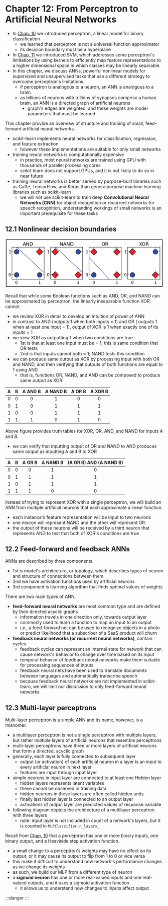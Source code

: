 # Chapter 12: From Perceptron to Artificial Neural Networks

- In [Chap. 10](../chap-10-perceptron/chap-10-perceptron.md) we introduced perceptron, a linear model for binary classification
	- we learned that perceptron is not a universal function approximator
	- its decision boundary must be a hyperplane
- In [Chap. 11](../chap-11-perceptron-2-SVM/chap-11-perceptron-2-SVM.md) we introduced SVM, which addresses some perceptron's limitations by using kernels to efficiently map feature representations to a higher dimensional space in which classes may be linearly separable.
- In this chapter, we discuss ANNs, powerful nonlinear models for supervised and unsupervised tasks that use a different strategy to overcome perceptron's limitations.
	- if perceptron is analogous to a neuron, an ANN is analogous to a brain
	- as billions of neurons with trillions of synapses comprise a human brain, an ANN is a directed graph of artificial neurons
		- graph's edges are weighted, and these weights are model parameters that must be learned

This chapter provide an overview of structure and training of small, feed-forward artificial neural networks.
- scikit-learn implements neural networks for classification, regression, and feature extraction
	- however these implementations are suitable for only small networks
- training neural networks is computationally expensive
	- in practice, most neural networks are trained using GPU with thousands of parallel processing cores
	- scikit-learn does not support GPUs, and it is not likely to do so in near future
- training neural networks is better served by purpose-built libraries such as Caffe, TensorFlow, and Keras than generalpurpose machine learning libraries such as scikit-learn
	- we will not use scikit-learn to train deep **Convolutional Neural Networks (CNN)** for object recognition or recurrent networks for speech recognition, understanding workings of small networks is an important prerequisite for these tasks


## 12.1 Nonlinear decision boundaries

![](./fig-01-XOR.png)

Recall that while some Boolean functions such as AND, OR, and NAND can be approximated by perceptron, the linearly inseparable function XOR cannot
- we review XOR in detail to develop an intuition of power of ANN
- in contrast to AND (outputs 1 when both inputs = 1) and OR ( outputs 1 when at least one input = 1), output of XOR is 1 when exactly one of its inputs = 1
- we view XOR as outputting 1 when two conditions are true
	- 1st is that at least one input must be = 1; this is same condition that OR tests
	- 2nd is that inputs cannot both = 1; NAND tests this condition
- we can produce same output as XOR by processing input with both OR and NAND, and then verifying that outputs of both functions are equal to 1 using AND
	- that is, functions OR, NAND, and AND can be composed to produce same output as XOR

| A | B | A AND B | A NAND B | A OR B | A XOR B |
|:-:|:-:|:-------:|:--------:|:------:|:-------:|
| 0 | 0 | 0       | 1        | 0      | 0       |
| 0 | 1 | 0       | 1        | 1      | 1       |
| 1 | 0 | 0       | 1        | 1      | 1       |
| 1 | 1 | 1       | 0        | 1      | 0       |

Above figure provides truth tables for XOR, OR, AND, and NAND for inputs A and B.
- we can verify that inputting output of OR and NAND to AND produces same output as inputting A and B to XOR

| A | B | A OR B | A NAND B | (A OR B) AND (A NAND B) |
|:-:|:-:|:------:|:--------:|:-----------------------:|
| 0 | 0 | 0      | 1        | 0                       |
| 0 | 1 | 1      | 1        | 1                       |
| 1 | 0 | 1      | 1        | 1                       |
| 1 | 1 | 1      | 0        | 0                       |

Instead of trying to represent XOR with a single perceptron, we will build an ANN from multiple artificial neurons that each approximate a linear function.
- each instance's feature representation will be input to two neurons
- one neuron will represent NAND and the other will represent OR
- the output of these neurons will be received by a third neuron that represents AND to test that both of XOR's conditions are true


## 12.2 Feed-forward and feedback ANNs

ANNs are described by three components.
- 1st is model's architecture, or topology, which describes types of neuron and structure of connections between them.
- 2nd we have activation functions used by artificial neurons
- 3rd component is learning algorithm that finds optimal values of weights

There are two main types of ANN.
- **feed-forward neural networks** are most common type and are defined by their directed acyclic graphs
	- information travels in one direction only, towards output layer
	- commonly used to learn a function to map an input to an output
	- *i.e.*, a feed-forward net can be used to recognize objects in a photo or predict likelihood that a subscriber of a SaaS product will churn
- **feedback neural networks (or recurrent neural networks)**, contain cycles
	- feedback cycles can represent an internal state for network that can cause network's behavior to change over time based on its input
	- temporal behavior of feedback neural networks make them suitable for processing sequences of inputs
	- feedback neural nets have been used to translate documents between languages and automatically transcribe speech
	- because feedback neural networks are not implemented in scikit-learn, we will limit our discussion to only feed-forward neural networks


## 12.3 Multi-layer perceptrons

Multi-layer perceptron is a simple ANN and its name, however, is a misnomer.
- a multilayer perceptron is not a single perceptron with multiple layers, but rather multiple layers
of artificial neurons that resemble perceptrons
- multi-layer perceptrons have three or more layers of artificial neurons that form a directed, acyclic graph
- generally, each layer is fully connected to subsequent layer
	- output (or activation) of each artificial neuron in a layer is an input to every artificial neuron in next layer
	- features are input through input layer
- simple neurons in input layer are connected to at least one Hidden layer
	- hidden layers represents latent variables
	- these cannot be observed in training data
	- hidden neurons in these layers are often called hidden units
	- finally last hidden layer is connected to an output layer
	- activations of output layer are predicted values of response variable
- following diagram depicts the architecture of a multilayer perceptron with three layers
	- note: input layer is not included in count of a network's layers, but it is counted in `MLPClassifier.n_layers_`

Recall from [Chap. 10](../chap-10-perceptron/chap-10-perceptron.md) that a perceptron has one or more binary inputs, one
binary output, and a Heaviside step activation function.
- a small change to a perceptron's weights may have no effect on its output, or it may cause its output to flip from 1 to 0 or vice versa
- this make it difficult to understand how network's performance changes as we change its weights
- as such, we build our MLP from a different type of neuron
- a **sigmoid neuron** has one or more real-valued inputs and one real-valued outputs, and it uses a sigmoid activation function
	- it allows us to understand how changes to inputs affect output








:::danger
:::
